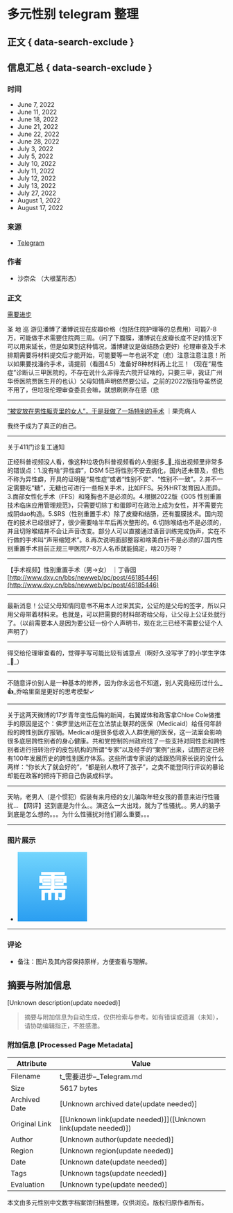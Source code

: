 # 多元性别 telegram 整理

## 正文 { data-search-exclude }


## 信息汇总 { data-search-exclude }

### 时间
- June 7, 2022
- June 11, 2022
- June 18, 2022
- June 21, 2022
- June 22, 2022
- June 28, 2022
- July 3, 2022
- July 5, 2022
- July 10, 2022
- July 11, 2022
- July 12, 2022
- July 13, 2022
- July 27, 2022
- August 1, 2022
- August 17, 2022

### 来源
- [Telegram](https://t.me/Carrots_Control_Field)

### 作者
- 沙奈朵 （大根茎形态）

### 正文
[需要进步](https://t.me/Carrots_Control_Field)

圣 地 巡 游见潘博了潘博说现在皮瓣价格（包括住院护理等的总费用）可能7-8万，可能做手术需要住院两三周。（问了下腹膜，潘博说在皮瓣长度不足的情况下可以用来延长，但是如果到这种情况，潘博建议是做结肠会更好）伦理审查及手术排期需要将材料提交后才能开始，可能要等一年也说不定（悲）注意注意注意！所以如果要找潘约手术，请提前（看图4.5）准备好8种材料再上北三！（现在“易性症”诊断认三甲医院的，不存在说什么非得去六院开证啥的，只要三甲，我证广州华侨医院贾医生开的也认）父母知情声明依然要公证。之前的2022版指导虽然说不用了，但垃圾伦理审查委员会嘛，就想刷刷存在感（悲

---

[“被安放在男性躯壳里的女人”，于是我做了一场特别的手术](https://mp.weixin.qq.com/s/qrI_G5Lz3xcp77jyFNoDMQ) ｜果壳病人

我终于成为了真正的自己。

---

关于411门诊复工通知

正经科普视频没人看，像这种垃圾伪科普视频看的人倒挺多_**👋**_​指出视频里非常多的错误点：1.没有啥“异性癖”，DSM 5已将性别不安去病化，国内还未普及，但也不称为异性癖，开具的证明是“易性症”或者“性别不安”、“性别不一致”。2.并不一定需要吃“糖”，无糖也可进行一些相关手术，比如FFS。另外HRT发育因人而异。3.面部女性化手术（FFS）和隆胸也不是必须的。4.根据2022版《G05 性别重置技术临床应用管理规范》，只需要切除丁和蛋即可在政治上成为女性，并不需要完成阴dao构造。5.SRS（性别重置手术）除了皮瓣和结肠，还有腹膜技术。国内现在的技术已经很好了，很少需要啥半年后再次整形的。6.切除喉结也不是必须的，并且切除喉结并不会让声音改变。部分人可以直接通过语音训练完成伪声，实在不行做的手术叫“声带缩短术”。8.再次说明面部整容和啥美白针不是必须的7.国内性别重置手术目前正规三甲医院7-8万人名币就能搞定，啥20万呀？

---

【手术视频】性别重置手术（男→女） ｜丁香园[http://www.dxy.cn/bbs/newweb/pc/post/46185446](http://www.dxy.cn/bbs/newweb/pc/post/46185446)

---

最新消息！公证父母知情同意书不用本人过来其实，公证的是父母的签字，所以只用父母带着材料来。也就是，可以把需要的材料邮寄给父母，让父母上公证处就行了。（以前需要本人是因为要公证一份个人声明书，现在北三已经不需要公证个人声明了）

---

得交给伦理审查看的，觉得手写可能比较有诚意点（啊好久没写字了的小学生字体_**🙈**_）

---

不随意评价别人是一种基本的修养，因为你永远也不知道，别人究竟经历过什么_**👍**_乔哈里窗是更好的思考模型✓

---

关于这两天微博的17岁青年变性后悔的新闻，右翼媒体和政客拿Chloe Cole做推手的原因是这个：佛罗里达州正在立法禁止联邦的医保（Medicaid）给任何年龄段的跨性别医疗报销。Medicaid是很多低收入人群使用的医保，这一法案会影响很多底层跨性别者的身心健康。共和党控制的州政府找了一些支持对同性恋和跨性别者进行扭转治疗的皮包机构的所谓“专家”以及经手的“案例”出来，试图否定已经有100年发展历史的跨性别医疗体系。这些所谓专家说的话跟恐同家长说的没什么两样：“你长大了就会好的”，“都是别人教坏了孩子”，之类不能登同行评议的暴论却能在政客的把持下把自己伪装成科学。

---

天呐，老男人（是个惯犯）假装有来月经的女儿骗取年轻女孩的善意来进行性骚扰... 【网评】这到底是为什么。。演这么一大出戏，就为了性骚扰。。男人的脑子到底是怎么想的。。。为什么性骚扰对他们那么重要。。。

---

### 图片展示
- ![](data:image/svg+xml;base64,PHN2ZyB3aWR0aD0iMTYwIiBoZWlnaHQ9IjE2MCIgcHJlc2VydmVBc3BlY3RSYXRpbz0ibm9uZSIgdmlld0JveD0iMCAwIDEwMCAxMDAiIHhtbG5zPSJodHRwOi8vd3d3LnczLm9yZy8yMDAwL3N2ZyI%2BPGRlZnM%2BPGxpbmVhckdyYWRpZW50IGlkPSJnIiB4MT0iMCUiIHgyPSIwJSIgeTE9IjAlIiB5Mj0iMTAwJSI%2BPHN0b3Agb2Zmc2V0PSIwJSIgc3RvcC1jb2xvcj0iIzcyZDVmZCIvPjxzdG9wIG9mZnNldD0iMTAwJSIgc3RvcC1jb2xvcj0iIzJhOWVmMSIvPjwvbGluZWFyR3JhZGllbnQ%2BPC9kZWZzPjxzdHlsZT50ZXh0e2ZvbnQ6NjAwIDQ0cHggLWFwcGxlLXN5c3RlbSxCbGlua01hY1N5c3RlbUZvbnQsJ1NlZ29lIFVJJyxSb2JvdG8sSGVsdmV0aWNhLEFyaWFsLHNhbnMtc2VyaWYsJ0FwcGxlIENvbG9yIEVtb2ppJywnU2Vnb2UgVUkgRW1vamknLCdTZWdvZSBVSSBTeW1ib2wnOy13ZWJraXQtdXNlci1zZWxlY3Q6bm9uZTt1c2VyLXNlbGVjdDpub25lfTwvc3R5bGU%2BPHJlY3Qgd2lkdGg9IjEwMCIgaGVpZ2h0PSIxMDAiIGZpbGw9InVybCgjZykiLz48dGV4dCB0ZXh0LWFuY2hvcj0ibWlkZGxlIiB4PSI1MCIgeT0iNjYiIGZpbGw9IiNmZmYiPumcgDwvdGV4dD48L3N2Zz4%3D)

---

### 评论
- 备注：图片及其内容保持原样，方便查看与理解。
<!-- tcd_original_link https://t.me/s/Carrots_Control_Field?before=2291 -->


## 摘要与附加信息

<!-- tcd_abstract -->
[Unknown description(update needed)]
<!-- tcd_abstract_end -->

> 摘要与附加信息为自动生成，仅供检索与参考。如有错误或遗漏（未知），请协助编辑指正，不胜感激。

### 附加信息 [Processed Page Metadata]

| Attribute       | Value                                  |
|-----------------|----------------------------------------|
| Filename        | t_需要进步–_Telegram.md                             |
| Size            | 5617 bytes                           |
| Archived Date   | [Unknown archived date(update needed)]                             |
| Original Link   | [[Unknown link(update needed)]]([Unknown link(update needed)])                       |
| Author          | [Unknown author(update needed)]                               |
| Region          | [Unknown region(update needed)]                               |
| Date            | [Unknown date(update needed)]                                 |
| Tags            | [Unknown tags(update needed)]                                 |
| Evaluation            | [Unknown type(update needed)]                                 |
<!-- tcd_table_end -->

本文由多元性别中文数字档案馆归档整理，仅供浏览。版权归原作者所有。
